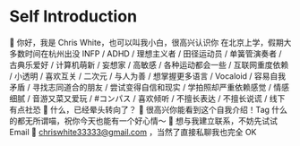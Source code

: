 # Self Introduction

👋 你好，我是 Chris White，也可以叫我小白，很高兴认识你
 在北京上学，假期大多数时间在杭州出没
 INFP / ADHD / 理想主义者 / 田径运动员 / 单簧管演奏者 / 古典乐爱好 / 计算机萌新 / 妄想家 / 高敏感 / 各种运动都会一些 / 互联网重度依赖 / 小透明 / 喜欢互关 / 二次元 / 与人为善 / 想掌握更多语言 / Vocaloid / 容易自我矛盾 / 寻找志同道合的朋友 / 尝试变得自信和现实 / 学拍照却严重依赖感觉 / 情感细腻 / 音游又菜又爱玩 / #コンパス / 喜欢倾听 / 不擅长表达 / 不擅长说谎 / 线下有点社恐
💫 什么，已经晕头转向了？
🌟 很高兴你能看到这个自我介绍！Tag 什么的都无所谓喵，祝你今天也能有一个好心情～
📇 想与我建立联系，不妨先试试 Email 📧 chriswhite33333@gmail.com ，当然了直接私聊我也完全 OK